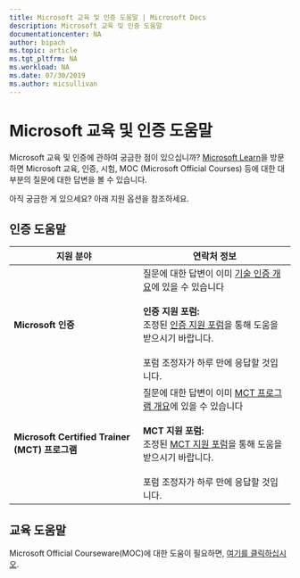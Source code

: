 ```yaml
---
title: Microsoft 교육 및 인증 도움말 | Microsoft Docs
description: Microsoft 교육 및 인증 도움말
documentationcenter: NA
author: bipach
ms.topic: article
ms.tgt_pltfrm: NA
ms.workload: NA
ms.date: 07/30/2019
ms.author: micsullivan
---
```

# Microsoft 교육 및 인증 도움말

Microsoft 교육 및 인증에 관하여 궁금한 점이 있으십니까? [Microsoft Learn](/learn/certifications/)을 방문하면 Microsoft 교육, 인증, 시험, MOC (Microsoft Official Courses) 등에 대한 대부분의 질문에 대한 답변을 볼 수 있습니다.

아직 궁금한 게 있으세요? 아래 지원 옵션을 참조하세요.

## 인증 도움말

| 지원 분야 | 연락처 정보 |
| ------------- | --- |
| **Microsoft 인증** | 질문에 대한 답변이 이미 [기술 인증 개요](https://www.microsoft.com/learning/certification-overview.aspx)에 있을 수 있습니다 <br/><br/> **인증 지원 포럼:** <br/>조정된 [인증 지원 포럼](https://aka.ms/MCPForum)을 통해 도움을 받으시기 바랍니다.<br/><br/>  포럼 조정자가 하루 만에 응답할 것입니다. |
| **Microsoft Certified Trainer (MCT) 프로그램** | 질문에 대한 답변이 이미 [MCT 프로그램 개요](https://www.microsoft.com/learning/mct-certification.aspx)에 있을 수 있습니다 <br/><br/> **MCT 지원 포럼:** <br/>조정된 [MCT 지원 포럼](https://aka.ms/MCTForum)을 통해 도움을 받으시기 바랍니다.<br/><br/> 포럼 조정자가 하루 만에 응답할 것입니다. |

## 교육 도움말

Microsoft Official Courseware(MOC)에 대한 도움이 필요하면, [여기를 클릭하십시오](https://docs.microsoft.com/learn/certifications/certification-and-training-help).